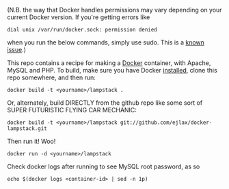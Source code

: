 (N.B. the way that Docker handles permissions may vary depending on your current Docker version. If you're getting errors like
```
dial unix /var/run/docker.sock: permission denied
```
when you run the below commands, simply use sudo. This is a [known issue](https://twitter.com/docker/status/366040073793323008).)


This repo contains a recipe for making a [Docker](http://docker.io) container, with Apache, MySQL and PHP.
To build, make sure you have Docker [installed](http://www.docker.io/gettingstarted/), clone this repo somewhere, and then run:
```
docker build -t <yourname>/lampstack .
```

Or, alternately, build DIRECTLY from the github repo like some sort of SUPER FUTURISTIC FLYING CAR MECHANIC:
```
docker build -t <yourname>/lampstack git://github.com/ejlax/docker-lampstack.git
```

Then run it! Woo! 
```
docker run -d <yourname>/lampstack
```


Check docker logs after running to see MySQL root password, as so

```
echo $(docker logs <container-id> | sed -n 1p)
```
